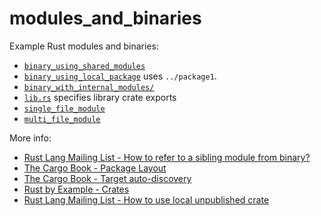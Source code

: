 # modules_and_binaries

Example Rust modules and binaries:
- [`binary_using_shared_modules`](src/bin/binary_using_shared_modules.rs)
- [`binary_using_local_package`](src/bin/binary_using_local_package.rs) uses `../package1`.
- [`binary_with_internal_modules/`](src/bin/binary_with_internal_modules/)
- [`lib.rs`](src/lib.rs) specifies library crate exports
- [`single_file_module`](src/single_file_module.rs)
- [`multi_file_module`](src/multi_file_module/)

More info:
- [Rust Lang Mailing List - How to refer to a sibling module from binary?](https://users.rust-lang.org/t/how-to-refer-to-a-sibling-module-from-binary/20929/2)
- [The Cargo Book - Package Layout](https://doc.rust-lang.org/cargo/guide/project-layout.html)
- [The Cargo Book - Target auto-discovery](https://doc.rust-lang.org/cargo/reference/cargo-targets.html#target-auto-discovery)
- [Rust by Example - Crates](https://doc.rust-lang.org/rust-by-example/crates.html)
- [Rust Lang Mailing List - How to use local unpublished crate](https://users.rust-lang.org/t/solved-how-to-use-local-unpublished-crate/25738/10)
